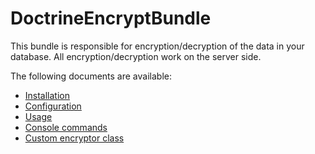 # DoctrineEncryptBundle

This bundle is responsible for encryption/decryption of the data in your database.
All encryption/decryption work on the server side.

The following documents are available:

* [Installation](https://github.com/flavou45/DoctrineEncryptBundle/blob/master/src/Resources/doc/installation.md)
* [Configuration](https://github.com/flavou45/DoctrineEncryptBundle/blob/master/src/Resources/doc/configuration.md)
* [Usage](https://github.com/flavou45/DoctrineEncryptBundle/blob/master/src/Resources/doc/usage.md)
* [Console commands](https://github.com/flavou45/DoctrineEncryptBundle/blob/master/src/Resources/doc/commands.md)
* [Custom encryptor class](https://github.com/flavou45/DoctrineEncryptBundle/blob/master/src/Resources/doc/custom_encryptor.md)
